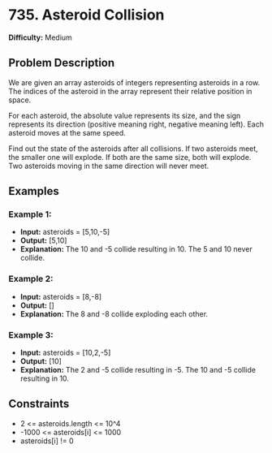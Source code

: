 # 735. Asteroid Collision
**Difficulty:** Medium

## Problem Description

We are given an array asteroids of integers representing asteroids in a row. The indices of the asteroid in the array represent their relative position in space.

For each asteroid, the absolute value represents its size, and the sign represents its direction (positive meaning right, negative meaning left). Each asteroid moves at the same speed.

Find out the state of the asteroids after all collisions. If two asteroids meet, the smaller one will explode. If both are the same size, both will explode. Two asteroids moving in the same direction will never meet.

## Examples

### Example 1:
- **Input:** asteroids = [5,10,-5]
- **Output:** [5,10]
- **Explanation:** The 10 and -5 collide resulting in 10. The 5 and 10 never collide.

### Example 2:
- **Input:** asteroids = [8,-8]
- **Output:** []
- **Explanation:** The 8 and -8 collide exploding each other.

### Example 3:
- **Input:** asteroids = [10,2,-5]
- **Output:** [10]
- **Explanation:** The 2 and -5 collide resulting in -5. The 10 and -5 collide resulting in 10.

## Constraints

- 2 <= asteroids.length <= 10^4
- -1000 <= asteroids[i] <= 1000
- asteroids[i] != 0